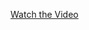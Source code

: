 [Watch the Video](https://1drv.ms/v/c/9584eb15ba896a15/EUk7wgMybxxDms1Vc9kdvfsBvS32JpQiWYMs16GM8jV6KQ?e=8ipPcU)
